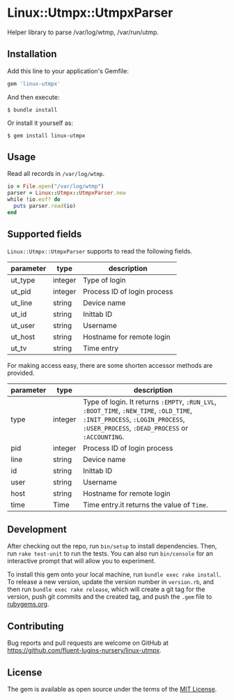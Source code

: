 # Linux::Utmpx::UtmpxParser

Helper library to parse /var/log/wtmp, /var/run/utmp.

## Installation

Add this line to your application's Gemfile:

```ruby
gem 'linux-utmpx'
```

And then execute:

    $ bundle install

Or install it yourself as:

    $ gem install linux-utmpx

## Usage

Read all records in `/var/log/wtmp`.

```ruby
io = File.open("/var/log/wtmp")
parser = Linux::Utmpx::UtmpxParser.new
while !io.eof? do
  puts parser.read(io)
end
```

## Supported fields

`Linux::Utmpx::UtmpxParser` supports to read the following fields.

| parameter | type    | description                 |
|-----------|---------|-----------------------------|
| ut_type   | integer | Type of login               |
| ut_pid    | integer | Process ID of login process |
| ut_line   | string  | Device name                 |
| ut_id     | string  | Inittab ID                  |
| ut_user   | string  | Username                    |
| ut_host   | string  | Hostname for remote login   |
| ut_tv     | string  | Time entry                  |

For making access easy, there are some shorten accessor methods are provided.

| parameter | type    | description                                                                                                                                                                   |
|-----------|---------|-------------------------------------------------------------------------------------------------------------------------------------------------------------------------------|
| type      | integer | Type of login. It returns `:EMPTY`, `:RUN_LVL`, `:BOOT_TIME`, `:NEW_TIME`, `:OLD_TIME`, `:INIT_PROCESS`, `:LOGIN_PROCESS`, `:USER_PROCESS`, `:DEAD_PROCESS` or `:ACCOUNTING`. |
| pid       | integer | Process ID of login process                                                                                                                                                   |
| line      | string  | Device name                                                                                                                                                                   |
| id        | string  | Inittab ID                                                                                                                                                                    |
| user      | string  | Username                                                                                                                                                                      |
| host      | string  | Hostname for remote login                                                                                                                                                     |
| time      | Time    | Time entry.it returns the value of `Time`.                                                                                                                                    |
## Development

After checking out the repo, run `bin/setup` to install dependencies. Then, run `rake test-unit` to run the tests. You can also run `bin/console` for an interactive prompt that will allow you to experiment.

To install this gem onto your local machine, run `bundle exec rake install`. To release a new version, update the version number in `version.rb`, and then run `bundle exec rake release`, which will create a git tag for the version, push git commits and the created tag, and push the `.gem` file to [rubygems.org](https://rubygems.org).

## Contributing

Bug reports and pull requests are welcome on GitHub at https://github.com/fluent-lugins-nursery/linux-utmpx.

## License

The gem is available as open source under the terms of the [MIT License](https://opensource.org/licenses/MIT).
